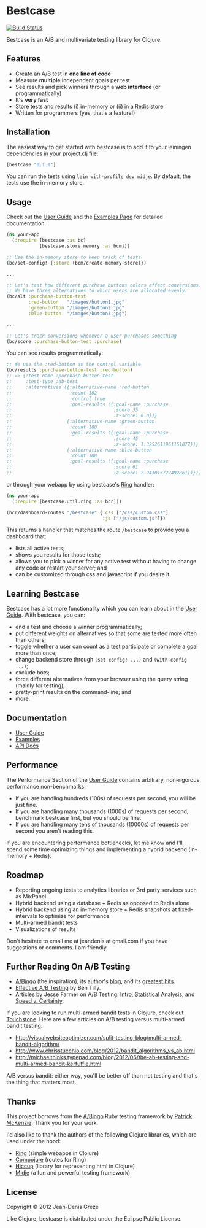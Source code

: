# Bestcase

[![Build Status](https://secure.travis-ci.org/jeandenis/bestcase.png)](http://travis-ci.org/jeandenis/bestcase)

Bestcase is an A/B and multivariate testing library for Clojure.

## Features

* Create an A/B test in **one line of code**
* Measure **multiple** independent goals per test
* See results and pick winners through a **web interface** (or programmatically)
* It's **very fast**
* Store tests and results (i) in-memory or (ii) in a [Redis](http://redis.io/) store
* Written for programmers (yes, that's a feature!)

## Installation

The easiest way to get started with bestcase is to add it to your leiningen dependencies in your project.clj file:

```clojure
[bestcase "0.1.0"]
```

You can run the tests using `lein with-profile dev midje`.  By default, the tests use the in-memory store.

## Usage

Check out the [User Guide](//github.com/jeandenis/bestcase/wiki/User-Guide) and the [Examples Page](//github.com/jeandenis/bestcase/wiki/Examples) for detailed documentation.

```clojure
(ns your-app
  (:require [bestcase :as bc]
            [bestcase.store.memory :as bcm]))

;; Use the in-memory store to keep track of tests
(bc/set-config! {:store (bcm/create-memory-store)})

...

;; Let's test how different purchase buttons colors affect conversions.
;; We have three alternatives to which users are allocated evenly:
(bc/alt :purchase-button-test
        :red-button   "/images/button1.jpg"
        :green-button "/images/button2.jpg"	
        :blue-button  "/images/button3.jpg")

...

;; Let's track conversions whenever a user purchases something
(bc/score :purchase-button-test :purchase)
```

You can see results programmatically:

```clojure
;; We use the :red-button as the control variable
(bc/results :purchase-button-test :red-button)
;; => {:test-name :purchase-button-test
;;     :test-type :ab-test
;;     :alternatives ({:alternative-name :red-button
;;                     :count 182
;;                     :control true
;;                     :goal-results ({:goal-name :purchase
;;                                     :score 35
;;                                     :z-score: 0.0})}
;;                    {:alternative-name :green-button
;;                     :count 180
;;                     :goal-results ({:goal-name :purchase
;;                                     :score 45
;;                                     :z-score: 1.3252611961151077})}
;;                    {:alternative-name :blue-button
;;                     :count 188
;;                     :goal-results ({:goal-name :purchase
;;                                     :score 61
;;                                     :z-score: 2.941015722492861})})}
```

or through your webapp by using bestcase's [Ring](//github.com/ring-clojure/ring) handler:

```clojure
(ns your-app
  (:require [bestcase.util.ring :as bcr]))

(bcr/dashboard-routes "/bestcase" {:css ["/css/custom.css"]
                                   :js ["/js/custom.js"]})
```

This returns a handler that matches the route `/bestcase` to provide you a dashboard that:
* lists all active tests;
* shows you results for those tests;
* allows you to pick a winner for any active test without having to change any code or restart your server; and
* can be customized through css and javascript if you desire it.

## Learning Bestcase

Bestcase has a lot more functionality which you can learn about in the [User Guide](//github.com/jeandenis/bestcase/wiki).  With bestcase, you can:

* end a test and choose a winner programmatically;
* put different weights on alternatives so that some are tested more often than others;
* toggle whether a user can count as a test participate or complete a goal more than once;
* change backend store through `(set-config! ...)` and `(with-config ...)`;
* exclude bots;
* force different alternatives from your browser using the query string (mainly for testing);
* pretty-print results on the command-line; and
* more.

## Documentation

* [User Guide](//github.com/jeandenis/bestcase/wiki/User-Guide)
* [Examples](//github.com/jeandenis/bestcase/wiki/Examples)
* [API Docs](http://jeandenis.github.com/bestcase/bestcase.core.html)

## Performance

The Performance Section of the [User Guide](//github.com/jeandenis/bestcase/wiki/User-Guide) contains arbitrary, non-rigorous performance non-benchmarks.

* If you are handling hundreds (100s) of requests per second, you will be just fine.
* If you are handling many thousands (1000s) of requests per second, benchmark bestcase first, but you should be fine.
* If you are handling many tens of thousands (10000s) of requests per second you aren't reading this.

If you are encountering performance bottlenecks, let me know and I'll spend some time optimizing things and implementing a hybrid backend (in-memory + Redis).

## Roadmap

* Reporting ongoing tests to analytics libraries or 3rd party services such as MixPanel
* Hybrid backend using a database + Redis as opposed to Redis alone
* Hybrid backend using an in-memory store + Redis snapshots at fixed-intervals to optimize for performance
* Multi-armed bandit tests
* Visualizations of results

Don't hesitate to email me at jeandenis at gmail.com if you have suggestions or comments.  I am friendly.

## Further Reading On A/B Testing

* [A/Bingo](http://www.bingocardcreator.com/abingo) (the inspiration), its author's [blog](http://www.kalzumeus.com/blog/), and its [greatest hits](http://www.kalzumeus.com/greatest-hits/).
* [Effective A/B Testing](http://elem.com/~btilly/effective-ab-testing/) by Ben Tilly.
* Articles by Jesse Farmer on A/B Testing: [Intro](http://20bits.com/article/an-introduction-to-ab-testing), [Statistical Analysis](http://20bits.com/article/statistical-analysis-and-ab-testing), and [Speed v. Certainty](http://20bits.com/article/speed-vs-certainty-in-ab-testing).

If you are looking to run multi-armed bandit tests in Clojure, check out [Touchstone](//github.com/ptaoussanis/touchstone). Here are a few articles on A/B testing versus multi-armed bandit testing:

* http://visualwebsiteoptimizer.com/split-testing-blog/multi-armed-bandit-algorithm/
* http://www.chrisstucchio.com/blog/2012/bandit_algorithms_vs_ab.html
* http://michaelthinks.typepad.com/blog/2012/06/the-ab-testing-and-multi-armed-bandit-kerfuffle.html

A/B versus bandit: either way, you'll be better off than not testing and that's the thing that matters most.

## Thanks

This project borrows from the [A/Bingo](http://www.bingocardcreator.com/abingo) Ruby testing framework by [Patrick McKenzie](http://www.kalzumeus.com/blog/).  Thank you for your work.

I'd also like to thank the authors of the following Clojure libraries, which are used under the hood:

* [Ring](//github.com/ring-clojure/ring) (simple webapps in Clojure)
* [Compojure](//github.com/weavejester/compojure) (routes for Ring)
* [Hiccup](//github.com/weavejester/hiccup) (library for representing html in Clojure)
* [Midje](//github.com/marick/Midje) (a fun and powerful testing framework)

## License

Copyright © 2012 Jean-Denis Greze

Like Clojure, bestcase is distributed under the Eclipse Public License.
